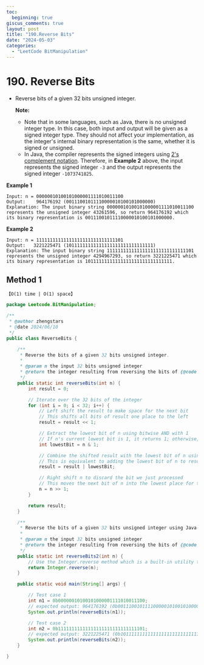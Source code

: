 ```yaml
---
toc:
  beginning: true
giscus_comments: true
layout: post
title: "190.Reverse Bits"
date: "2024-05-03"
categories:
  - "LeetCode BitManipulation"
---
```


# 190. Reverse Bits

- Reverse bits of a given 32 bits unsigned integer.

  **Note:**

  - Note that in some languages, such as Java, there is no unsigned integer type. In this case, both input and output will be given as a signed integer type. They should not affect your implementation, as the integer's internal binary representation is the same, whether it is signed or unsigned.
  - In Java, the compiler represents the signed integers using [2's complement notation](https://en.wikipedia.org/wiki/Two's_complement). Therefore, in **Example 2** above, the input represents the signed integer `-3` and the output represents the signed integer `-1073741825`.

**Example 1**

```
Input: n = 00000010100101000001111010011100
Output:    964176192 (00111001011110000010100101000000)
Explanation: The input binary string 00000010100101000001111010011100 represents the unsigned integer 43261596, so return 964176192 which its binary representation is 00111001011110000010100101000000.
```

**Example 2**

```
Input: n = 11111111111111111111111111111101
Output:   3221225471 (10111111111111111111111111111111)
Explanation: The input binary string 11111111111111111111111111111101 represents the unsigned integer 4294967293, so return 3221225471 which its binary representation is 10111111111111111111111111111111.
```

## Method 1

```tex
【O(1) time | O(1) space】
```

```java
package Leetcode.BitManipulation;

/**
 * @author zhengstars
 * @date 2024/06/10
 */
public class ReverseBits {

    /**
     * Reverse the bits of a given 32 bits unsigned integer.
     *
     * @param n the input 32 bits unsigned integer
     * @return the integer resulting from reversing the bits of {@code n}
     */
    public static int reverseBits(int n) {
        int result = 0;

        // Iterate over the 32 bits of the integer
        for (int i = 0; i < 32; i++) {
            // Left shift the result to make space for the next bit
            // This shifts all bits of result one place to the left
            result = result << 1;

            // Extract the lowest bit of n using bitwise AND with 1
            // If n's current lowest bit is 1, it returns 1; otherwise, it returns 0
            int lowestBit = n & 1;

            // Combine the shifted result with the lowest bit of n using bitwise OR
            // This is equivalent to adding the lowest bit of n to result's lowest place
            result = result | lowestBit;

            // Right shift n to discard the bit we just processed
            // This moves the next bit of n into the lowest place for the next iteration
            n = n >> 1;
        }

        return result;
    }

    /**
     * Reverse the bits of a given 32 bits unsigned integer using Java's built-in method.
     *
     * @param n the input 32 bits unsigned integer
     * @return the integer resulting from reversing the bits of {@code n}
     */
    public static int reverseBits2(int n) {
        // Use the Integer.reverse method which is a built-in utility to reverse bits
        return Integer.reverse(n);
    }

    public static void main(String[] args) {

        // Test case 1
        int n1 = 0b00000010100101000001111010011100;
        // expected output: 964176192 (0b00111001011110000010100101000000)
        System.out.println(reverseBits(n1));

        // Test case 2
        int n2 = 0b11111111111111111111111111111101;
        // expected output: 3221225471 (0b10111111111111111111111111111111)
        System.out.println(reverseBits(n2));
    }

}
```

